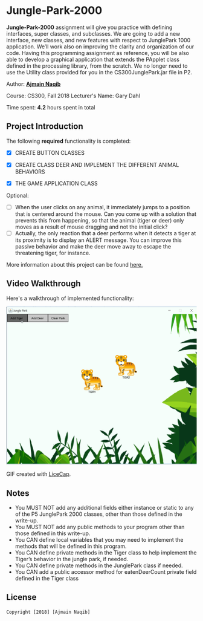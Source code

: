 ﻿# Jungle-Park-2000

**Jungle-Park-2000** assignment will give you practice with defining interfaces, super classes, and subclasses. We are going to add a new interface, new classes, and new features with respect to JunglePark 1000 application. We’ll work also on improving the clarity and organization of our code. Having this programming assignment as reference, you will be also able to develop a graphical application that extends the PApplet class defined in the processing library, from the scratch. We no longer need to use the Utility class provided for you in the CS300JunglePark.jar file in P2.

Author: **[Ajmain Naqib](mailto:naqib@wisc.edu)**

Course: CS300, Fall 2018    Lecturer's Name: Gary Dahl

Time spent: **4.2** hours spent in total

## Project Introduction

The following **required** functionality is completed:

* [X] CREATE BUTTON CLASSES
* [X] CREATE CLASS DEER AND IMPLEMENT THE DIFFERENT ANIMAL BEHAVIORS
* [X] THE GAME APPLICATION CLASS


Optional: 
* [ ] When the user clicks on any animal, it immediately jumps to a position that is centered around the mouse.  Can you come up with a solution that prevents this from happening, so that the animal (tiger or deer) only moves as a result of mouse dragging and not the initial click?
* [ ] Actually, the only reaction that a deer performs when it detects a tiger at its proximity is to display an ALERT message. You can improve this passive behavior and make the deer move away to escape the threatening tiger, for instance.

More information about this project can be found [here.](http://cs300-www.cs.wisc.edu/wp/index.php/2018/10/15/p06-math-game/) 

## Video Walkthrough

Here's a walkthrough of implemented functionality:

<img src='walkthrough.gif' title='Video Walkthrough' width='' alt='Video Walkthrough' />

GIF created with [LiceCap](http://www.cockos.com/licecap/).


## Notes
* You MUST NOT add any additional fields either instance or static to any of the P5 JunglePark 2000 classes, other than those defined in the write-up.
* You MUST NOT add any public methods to your program other than those defined in this write-up.
* You CAN define local variables that you may need to implement the methods that will be defined in this program.
* You CAN define private methods in the Tiger class to help implement the Tiger’s behavior in the jungle park, if needed.
* You CAN define private methods in the JunglePark class if needed.
* You CAN add a public accessor method for eatenDeerCount private field defined in the Tiger class 

## License

    Copyright [2018] [Ajmain Naqib]


